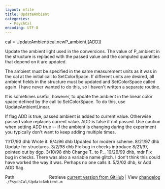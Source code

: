```yaml
---
layout: mfile
title: UpdateAmbient
categories:
  - PsychCal
encoding: UTF-8
---
```


 cal = UpdateAmbient(cal,newP\_ambient,[ADD])

 Update the ambient light used in the conversions.  The
 value of P\_ambient in the structure is replaced with the
 passed value and the computed quantities that depend on
 it are updated.

 The ambient must be specified in the same measurement units as it
 was in the cal at the initial call to SetColorSpace.  If different
 units are desired, all ambient fields in the structure must be updated
 and SetColorSpace called again.  I have never wanted to do this,
 so I haven't written a separate routine.

 It is sometimes useful, however, to update the ambient in the
 linear color space defined by the call to SetColorSpace.  To
 do this, use UpdateAmbientLinear.

 If flag ADD is true, passed ambient is added to current
 value.  Otherwise passed value replaces current value.
 ADD is false if not passed.  Use caution when setting ADD
 true -- if the ambient is changing during the experiment
 you typically don't want to keep adding multiple times.

 11/17/93  dhb      Wrote it.
 8/4/96    dhb   Updated for modern scheme.
 8/21/97   dhb   Update for structures.
 3/2/98     dhb     Fix bug in checks introduce 8/21/97, pointed out by dgp.
 3/10/98        dhb     Change T\_ to P\_.
 10/26/99  dhb, mdr  Fix bug in checks. There was also a variable name
                                    glitch.  I don't think this could have worked the way
                                    it was.  Perhaps no one calls it.
 5/2/02    dhb, kr  Add ADD flag.


<div class="code_header" style="text-align:right;">
  <span style="float:left;">Path&nbsp;&nbsp;</span> <span class="counter">Retrieve <a href=
  "https://raw.github.com/Psychtoolbox-3/Psychtoolbox-3/beta/./PsychCal/UpdateAmbient.m">current version from GitHub</a> | View <a href=
  "https://github.com/Psychtoolbox-3/Psychtoolbox-3/commits/beta/./PsychCal/UpdateAmbient.m">changelog</a></span>
</div>
<div class="code">
  <code>./PsychCal/UpdateAmbient.m</code>
</div>
